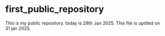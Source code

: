 # first_public_repository
This is my public repository.
today is 28th Jan 2025.
This file is updted on 31 jan 2025.
